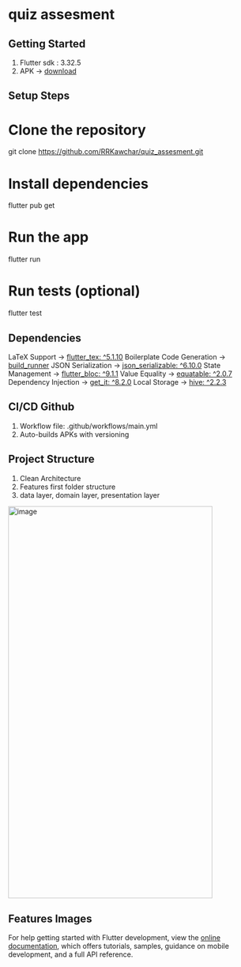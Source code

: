 # quiz assesment

## Getting Started
1. Flutter sdk : 3.32.5
2. APK → [download](https://github.com/RRKawchar/quiz_assesment/releases/download/v1.0.10/app-arm64-v8a-release.apk)
## Setup Steps
  # Clone the repository
  git clone https://github.com/RRKawchar/quiz_assesment.git
  # Install dependencies
  flutter pub get
  # Run the app
  flutter run
  # Run tests (optional)
  flutter test

## Dependencies
  LaTeX Support → [flutter_tex: ^5.1.10](https://pub.dev/packages/flutter_tex)
  Boilerplate Code Generation → [build_runner](https://pub.dev/packages/build_runner)
  JSON Serialization → [json_serializable: ^6.10.0](https://pub.dev/packages/json_serializable)
  State Management → [flutter_bloc: ^9.1.1](https://pub.dev/packages/flutter_bloc)
  Value Equality → [equatable: ^2.0.7](https://pub.dev/packages/equatable)
  Dependency Injection → [get_it: ^8.2.0](https://pub.dev/packages/get_it)
  Local Storage → [hive: ^2.2.3](https://pub.dev/packages/hive)

 ## CI/CD Github
   1. Workflow file: .github/workflows/main.yml
   2. Auto-builds APKs with versioning

 ## Project Structure 
   1. Clean Architecture 
   2. Features first folder structure
   3. data layer, domain layer, presentation layer
    
   <img width="413" height="794" alt="image" src="https://github.com/user-attachments/assets/8fc4e862-7c85-4d42-8093-bc4e52b2a256" />

 ## Features Images
 

    

   

For help getting started with Flutter development, view the
[online documentation](https://docs.flutter.dev/), which offers tutorials,
samples, guidance on mobile development, and a full API reference.
